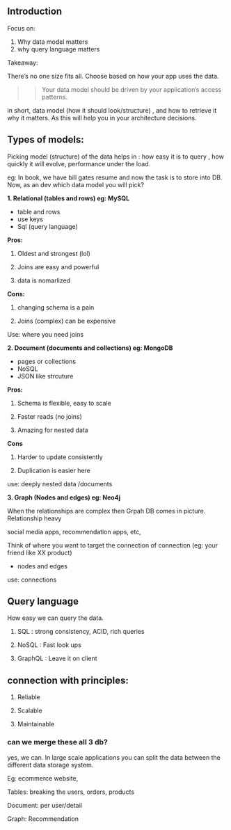 ## Introduction

Focus on:

1. Why data model matters
2. why query language matters

Takeaway:

There’s no one size fits all. Choose based on how your app uses the data. 
>>  Your data model should be driven by your application’s access patterns.

in short, data model (how it should look/structure) , and how to retrieve it why it matters. As this will help you in your architecture decisions. 

## Types of models:

Picking model (structure) of the data helps in : how easy it is to query , how quickly it will evolve, performance under the load.

eg: In book, we have bill gates resume and now the task is to store into DB. Now, as an dev which data model you will pick? 

**1. Relational (tables and rows) eg: MySQL**

- table and rows 
- use keys 
- Sql (query language)

**Pros:**

1. Oldest and strongest (lol)

2. Joins are easy and powerful

3. data is nomarlized

**Cons:**

1. changing schema is a pain

2. Joins (complex) can be expensive

Use: where you need joins

**2. Document (documents and collections) eg: MongoDB**

- pages or collections
- NoSQL
- JSON like strcuture

**Pros:**

1. Schema is flexible, easy to scale

2. Faster reads (no joins)

3. Amazing for nested data

**Cons**

1. Harder to update consistently 

2. Duplication is easier here 

use: deeply nested data /documents

**3. Graph (Nodes and edges) eg: Neo4j**

When the relationships are complex then Grpah DB comes in picture. Relationship heavy 

social media apps, recommendation apps, etc,

Think of  where you want to target the connection of connection (eg: your friend like XX product)

- nodes and edges 

use: connections

## Query language

How easy we can query the data.

1. SQL : strong consistency, ACID, rich queries

2. NoSQL : Fast look ups

3. GraphQL : Leave it on client

## connection with principles:

1. Reliable

2. Scalable

3. Maintainable


### can we merge these all 3 db? 

yes, we can. In large scale applications you can split the data between the different data storage system.

Eg: ecommerce website, 

Tables: breaking the users, orders, products

Document: per user/detail

Graph: Recommendation


